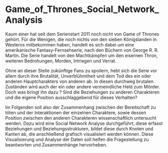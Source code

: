 # Game_of_Thrones_Social_Network_Analysis

Kaum einer hat seit dem Serienstart 2011 noch nicht von Game of Thrones gehört.
Für die Wenigen, die noch nichts von den sieben Königslanden in Westeros mitbekommen haben,
handelt es sich dabei um eine amerikanische Fantasy-Fernsehserie, nach den Büchern von George R. R. Martin.
Die Serie handelt von den Machtkämpfen um den eisernen Thron, weiteren Bedrohungen, Morden, Intriegen und Verrat.

Ohne an dieser Stelle zukünftige Fans zu spoilern, hebt sich die Serie vor allem durch ihre Brutalität,
Unverblühmtheit und dem Tod des ein oder anderen Hauptcharakters von anderen ab.
In diesen durchweg brutalen Zuständen wird auch der ein oder andere vermeindliche Held zum Mörder.
Doch was bringt ihn dazu ? Sind die Beziehungen zu anderen Charakteren und die eigene Position ausschlaggebend für dieses Verhalten?

Im Folgenden soll also der Zusammenhang zwischen der Bereitschaft zu töten und der Interaktionen der einzelnen Charaktere,
sowie dessen Position zwischen den anderen Charakteren wissenschaftlich untersucht werden.
Dazu wird eine Social Network Analyse durchgeführt, diese erfasst Beziehungen und Beziehungsstrukturen,
bildet diese durch Knoten und Kanten ab, die anschließend grafisch visualisiert werden können.
Diese Visualisierung und Analyse der Daten soll helfen die Fragestellung zu beantworten und Zusammenhänge hervorheben.
